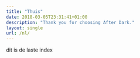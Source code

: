 ```yaml
---
title: "Thuis"
date: 2018-03-05T23:31:41+01:00
description: "Thank you for choosing After Dark."
layout: single
url: /nl/
---
```


dit is de laste index